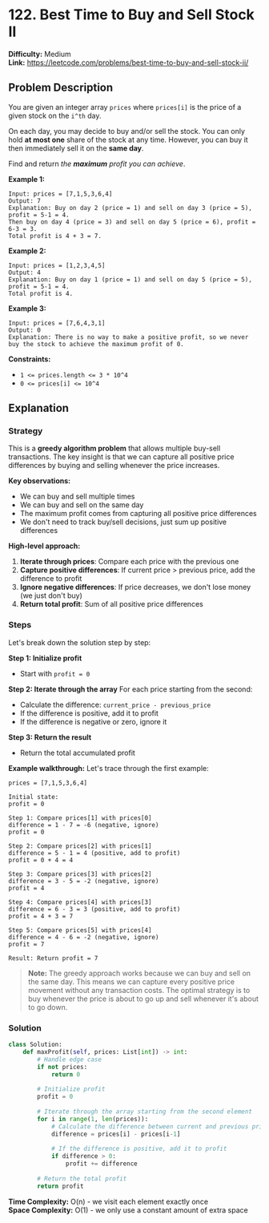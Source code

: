 # 122. Best Time to Buy and Sell Stock II

**Difficulty:** Medium  
**Link:** https://leetcode.com/problems/best-time-to-buy-and-sell-stock-ii/

## Problem Description

You are given an integer array `prices` where `prices[i]` is the price of a given stock on the `i^th` day.

On each day, you may decide to buy and/or sell the stock. You can only hold **at most one** share of the stock at any time. However, you can buy it then immediately sell it on the **same day**.

Find and return *the **maximum** profit you can achieve*.

**Example 1:**
```
Input: prices = [7,1,5,3,6,4]
Output: 7
Explanation: Buy on day 2 (price = 1) and sell on day 3 (price = 5), profit = 5-1 = 4.
Then buy on day 4 (price = 3) and sell on day 5 (price = 6), profit = 6-3 = 3.
Total profit is 4 + 3 = 7.
```

**Example 2:**
```
Input: prices = [1,2,3,4,5]
Output: 4
Explanation: Buy on day 1 (price = 1) and sell on day 5 (price = 5), profit = 5-1 = 4.
Total profit is 4.
```

**Example 3:**
```
Input: prices = [7,6,4,3,1]
Output: 0
Explanation: There is no way to make a positive profit, so we never buy the stock to achieve the maximum profit of 0.
```

**Constraints:**
- `1 <= prices.length <= 3 * 10^4`
- `0 <= prices[i] <= 10^4`

## Explanation

### Strategy

This is a **greedy algorithm problem** that allows multiple buy-sell transactions. The key insight is that we can capture all positive price differences by buying and selling whenever the price increases.

**Key observations:**
- We can buy and sell multiple times
- We can buy and sell on the same day
- The maximum profit comes from capturing all positive price differences
- We don't need to track buy/sell decisions, just sum up positive differences

**High-level approach:**
1. **Iterate through prices**: Compare each price with the previous one
2. **Capture positive differences**: If current price > previous price, add the difference to profit
3. **Ignore negative differences**: If price decreases, we don't lose money (we just don't buy)
4. **Return total profit**: Sum of all positive price differences

### Steps

Let's break down the solution step by step:

**Step 1: Initialize profit**
- Start with `profit = 0`

**Step 2: Iterate through the array**
For each price starting from the second:
- Calculate the difference: `current_price - previous_price`
- If the difference is positive, add it to profit
- If the difference is negative or zero, ignore it

**Step 3: Return the result**
- Return the total accumulated profit

**Example walkthrough:**
Let's trace through the first example:

```
prices = [7,1,5,3,6,4]

Initial state:
profit = 0

Step 1: Compare prices[1] with prices[0]
difference = 1 - 7 = -6 (negative, ignore)
profit = 0

Step 2: Compare prices[2] with prices[1]
difference = 5 - 1 = 4 (positive, add to profit)
profit = 0 + 4 = 4

Step 3: Compare prices[3] with prices[2]
difference = 3 - 5 = -2 (negative, ignore)
profit = 4

Step 4: Compare prices[4] with prices[3]
difference = 6 - 3 = 3 (positive, add to profit)
profit = 4 + 3 = 7

Step 5: Compare prices[5] with prices[4]
difference = 4 - 6 = -2 (negative, ignore)
profit = 7

Result: Return profit = 7
```

> **Note:** The greedy approach works because we can buy and sell on the same day. This means we can capture every positive price movement without any transaction costs. The optimal strategy is to buy whenever the price is about to go up and sell whenever it's about to go down.

### Solution

```python
class Solution:
    def maxProfit(self, prices: List[int]) -> int:
        # Handle edge case
        if not prices:
            return 0
        
        # Initialize profit
        profit = 0
        
        # Iterate through the array starting from the second element
        for i in range(1, len(prices)):
            # Calculate the difference between current and previous price
            difference = prices[i] - prices[i-1]
            
            # If the difference is positive, add it to profit
            if difference > 0:
                profit += difference
        
        # Return the total profit
        return profit
```

**Time Complexity:** O(n) - we visit each element exactly once  
**Space Complexity:** O(1) - we only use a constant amount of extra space 